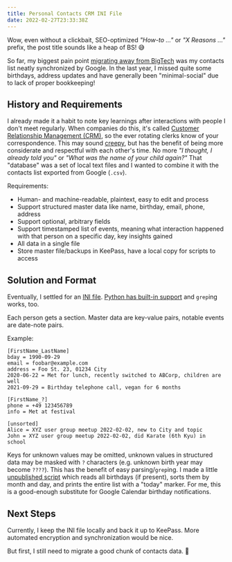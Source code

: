 ```yaml
---
title: Personal Contacts CRM INI File
date: 2022-02-27T23:33:38Z
---
```


Wow, even without a clickbait, SEO-optimized *"How-to ..."* or *"X Reasons ..."* prefix, the post title sounds like a heap of BS! 😅

So far, my biggest pain point [migrating away from BigTech](https://oliz.io/blog/2021/towards-online-autonomy/) was my contacts list neatly synchronized by Google.
In the last year, I missed quite some birthdays, address updates and have generally been "minimal-social" due to lack of proper bookkeeping!

## History and Requirements

I already made it a habit to note key learnings after interactions with people I don't meet regularly.
When companies do this, it's called [Customer Relationship Management (CRM)](https://en.wikipedia.org/wiki/Customer_relationship_management), so the ever rotating clerks know of your correspondence.
This may sound [creepy](https://en.wikipedia.org/wiki/Stasi#Recovery_of_Stasi_files), but has the benefit of being more considerate and respectful with each other's time.
No more *"I thought, I already told you"* or *"What was the name of your child again?"*
That "database" was a set of local text files and I wanted to combine it with the contacts list exported from Google (`.csv`).

Requirements:

* Human- and machine-readable, plaintext, easy to edit and process
* Support structured master data like name, birthday, email, phone, address
* Support optional, arbitrary fields
* Support timestamped list of events, meaning what interaction happened with that person on a specific day, key insights gained
* All data in a single file
* Store master file/backups in KeePass, have a local copy for scripts to access

## Solution and Format

Eventually, I settled for an [INI file](https://en.wikipedia.org/wiki/INI_file).
[Python has built-in support](https://docs.python.org/3/library/configparser.html) and `grep`ing works, too.

Each person gets a section.
Master data are key-value pairs, notable events are date-note pairs.

Example:

```
[FirstName_LastName]
bday = 1990-09-29
email = foobar@example.com
address = Foo St. 23, 01234 City
2020-06-22 = Met for lunch, recently switched to ABCorp, children are well
2021-09-29 = Birthday telephone call, vegan for 6 months

[FirstName_?]
phone = +49 123456789
info = Met at festival

[unsorted]
Alice = XYZ user group meetup 2022-02-02, new to City and topic
John = XYZ user group meetup 2022-02-02, did Karate (6th Kyu) in school
```

Keys for unknown values may be omitted, unknown values in structured data may be masked with `?` characters (e.g. unknown birth year may become `????`).
This has the benefit of easy parsing/`grep`ing.
I made a little [unpublished script](https://github.com/ooz/olli/tree/master/.scripts) which reads all birthdays (if present), sorts them by month and day, and prints the entire list with a "today" marker.
For me, this is a good-enough substitute for Google Calendar birthday notifications.

## Next Steps

Currently, I keep the INI file locally and back it up to KeePass.
More automated encryption and synchronization would be nice.

But first, I still need to migrate a good chunk of contacts data. 🙂

